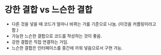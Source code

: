 # 강한 결합 vs 느슨한 결합
- 다른 것을 넣을 때 코드가 얼마나 바뀌는 가를 기준으로 나눔. (이것을 커플링이라고 함.)
- 가능한 느슨한 결합으로 코드를 작성하는 것이 좋음.
- 강한 결합은 직접 연결하는 거임.
- 느슨한 결합은 인터페이스를 중간에 끼워 넣음으로서 구현 가능.
